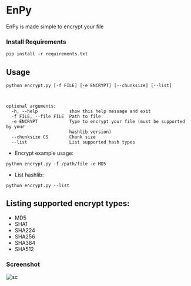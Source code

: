 # EnPy
EnPy is made simple to encrypt your file

### Install Requirements
```
pip install -r requirements.txt
```

## Usage
```
python encrypt.py [-f FILE] [-e ENCRYPT] [--chunksize] [--list]



optional arguments:
  -h, --help            show this help message and exit
  -f FILE, --file FILE  Path to file
  -e ENCRYPT            Type to encrypt your file (must be supported by your
                        hashlib version)
  --chunksize CS        Chunk size
  --list                List supported hash types
```
 * Encrypt example usage:
```
python encrypt.py -f /path/file -e MD5
```
 * List hashlib:
```
python encrypt.py --list
```
## Listing supported encrypt types:
* MD5
* SHA1
* SHA224
* SHA256
* SHA384
* SHA512

### Screenshot
![sc](https://user-images.githubusercontent.com/35635224/38909842-a5597c3a-42f0-11e8-88c1-0d582b9024db.png)
